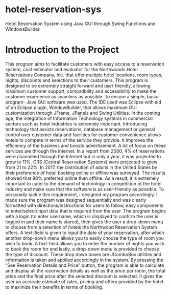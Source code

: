 # hotel-reservation-sys
Hotel Reservation System using Java GUI through Swing Functions and WindowsBuilder.

# Introduction to the Project
This program aims to facilitate customers with easy access to a reservation system, cost estimator and evaluator for the Northwoods Hotel Reservations Company, Inc. that offer multiple hotel locations, room types, nights, discounts and selections to their customers.
This program is designed to be extremely straight forward and user friendly, allowing maximum customer support, compatibility and accessibility to make the customer experience as seamless as possible. To ensure a simple, basic program- Java GUI software was used. The IDE used was Eclipse with aid of an Eclipse plugin, WindowBuilder, that allows maximum GUI customization through JFrame, JPanels and Swing Utilities. 
In the coming age, the integration of Information Technology systems in commercial sectors such as hotel industries is extremely important. Introducing technology that assists reservations, database management or general control over customer data and facilities for customer convenience allows hotels to compete in terms of the service they provide. It improves the efficiency of the business and boosts advertisement. A lot of focus on these services are through the internet. In a report from 2000,   4% of reservations were channeled through the Internet but in only a year, it was projected to grow to 11%. CRS (Central Reservation Systems) were projected to grow from 21 to 22%. In 2017, the distribution of adults in the United States by their preference of hotel booking online or offline was surveyed. The results showed that 88% preferred online than offline. 
As a result, it is extremely important to cater to the demand of technology in competition of the hotel industry and make sure that the software is as user-friendly as possible. To personally tackle this requirement, I designed my program accordingly. I made sure the program was designed sequentially and was clearly formatted with directions/instructions for users to follow, easy components to enter/select/input data that is required from the user. The program begins with a login (to enter username, which is displayed to confirm the user is logged in and their name is stored), then gives the user a drop-down menu to choose from a selection of hotels the Northwood Reservation System offers. A text-field is given to input the date of your reservation, after which another drop-down menu allows you to easily choose the type of room you wish to book. A text-field allows you to enter the number of nights you wish to book the room for and lastly, a drop-down menu is provided to choose the type of discount. These drop down boxes are JComboBox utilities and information is taken and applied accordingly in the system. By pressing the “See Reservation Details and Price” button, the program is able to calculate and display all the reservation details as well as the price per room, the total price and the final price after the selected discount is selected. It gives the user an accurate estimate of rates, pricing and offers provided by the hotel to maximize their benefits in terms of booking.

